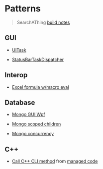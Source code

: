 # Patterns

> SearchAThing [build notes](https://github.com/devel0/SearchAThing.Patterns/blob/master/src/SearchAThing)

## GUI

- [UITask](https://github.com/devel0/SearchAThing.Patterns/blob/master/src/SearchAThing/UITask)

- [StatusBarTaskDispatcher](https://github.com/devel0/SearchAThing.Patterns/blob/master/src/SearchAThing/StatusBarTaskDispatcher)

## Interop

- [Excel formula w/macro eval](https://github.com/devel0/SearchAThing.Patterns/blob/master/src/Singles/XlsMacroEval)

## Database

- [Mongo GUI Wpf](https://github.com/devel0/SearchAThing.Patterns/blob/master/src/SearchAThing/MongoDBWpf)

- [Mongo scoped children](https://github.com/devel0/SearchAThing.Patterns/blob/master/src/SearchAThing/MongoScopedChildren)

- [Mongo concurrency](https://github.com/devel0/SearchAThing.Patterns/blob/master/src/SearchAThing/MongoConcurrency)

## C++

- [Call C++ CLI method](https://github.com/devel0/SearchAThing.Patterns/blob/master/src/SearchAThing/CPPClassInterfacing) from [managed code](https://github.com/devel0/SearchAThing.Patterns/blob/master/src/SearchAThing/CPPClassTest)
